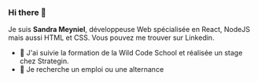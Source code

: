 ### Hi there 👋

Je suis **Sandra Meyniel**, développeuse Web spécialisée en React, NodeJS mais aussi HTML et CSS. Vous pouvez me trouver sur Linkedin.

- 🌱 J'ai suivie la formation de la Wild Code School et réalisée un stage chez Strategin.
- 👯 Je recherche un emploi ou une alternance 


